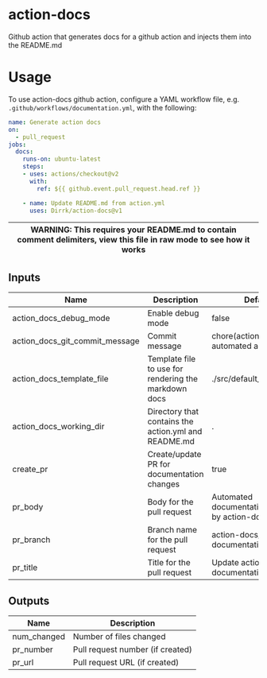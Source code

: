 # action-docs
Github action that generates docs for a github action and injects them into the README.md

# Usage
To use action-docs github action, configure a YAML workflow file, e.g. `.github/workflows/documentation.yml`, with the following:
```yaml
name: Generate action docs
on:
  - pull_request
jobs:
  docs:
    runs-on: ubuntu-latest
    steps:
    - uses: actions/checkout@v2
      with:
        ref: ${{ github.event.pull_request.head.ref }}

    - name: Update README.md from action.yml
      uses: Dirrk/action-docs@v1
```
| WARNING: This requires your README.md to contain comment delimiters, view this file in raw mode to see how it works |
| --- |

<!--- BEGIN_ACTION_DOCS --->
## Inputs

| Name | Description | Default | Required |
|------|-------------|---------|----------|
| action\_docs\_debug\_mode | Enable debug mode | false | false |
| action\_docs\_git\_commit\_message | Commit message | chore(action-docs): automated action | false |
| action\_docs\_template\_file | Template file to use for rendering the markdown docs | ./src/default\_template.tpl | false |
| action\_docs\_working\_dir | Directory that contains the action.yml and README.md | . | false |
| create\_pr | Create/update PR for documentation changes | true | false |
| pr\_body | Body for the pull request | Automated documentation update by action-docs | false |
| pr\_branch | Branch name for the pull request | action-docs/update-documentation | false |
| pr\_title | Title for the pull request | Update action documentation | false |

## Outputs

| Name | Description |
|------|-------------|
| num\_changed | Number of files changed |
| pr\_number | Pull request number (if created) |
| pr\_url | Pull request URL (if created) |
<!--- END_ACTION_DOCS --->
